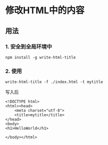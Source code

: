 # 修改HTML中的<title></title>内容

## 用法

### 1. 安全到全局环境中

```
npm install -g write-html-title
```

### 2. 使用

```
write-html-title -f ./index.html -t mytitle
```

写入后
```
<!DOCTYPE html>
<html><head>
    <meta charset="utf-8">
    <title>mytitle</title>
</head>
<body>
<h1>HelloWorld</h1>

</body></html>
```